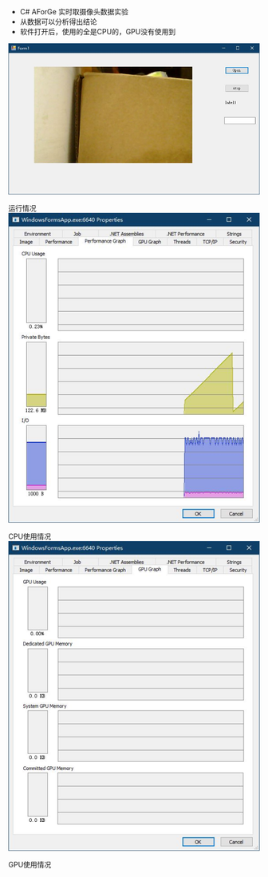 ﻿- C# AForGe 实时取摄像头数据实验
- 从数据可以分析得出结论
- 软件打开后，使用的全是CPU的，GPU没有使用到

![Image](https://github.com/zhanglongtumi/CameraCsAforge/blob/master/运行情况.JPG)

运行情况
![Image](https://github.com/zhanglongtumi/CameraCsAforge/blob/master/CPU使用情况.JPG)

CPU使用情况
![Image](https://github.com/zhanglongtumi/CameraCsAforge/blob/master/GPU使用情况.JPG)

GPU使用情况
